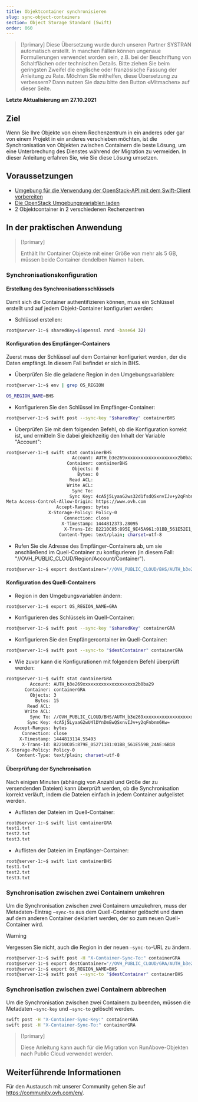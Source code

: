 ```yaml
---
title: Objektcontainer synchronisieren
slug: sync-object-containers
section: Object Storage Standard (Swift)
order: 060
---
```


> [!primary]
> Diese Übersetzung wurde durch unseren Partner SYSTRAN automatisch erstellt. In manchen Fällen können ungenaue Formulierungen verwendet worden sein, z.B. bei der Beschriftung von Schaltflächen oder technischen Details. Bitte ziehen Sie beim geringsten Zweifel die englische oder französische Fassung der Anleitung zu Rate. Möchten Sie mithelfen, diese Übersetzung zu verbessern? Dann nutzen Sie dazu bitte den Button «Mitmachen» auf dieser Seite.
>

**Letzte Aktualisierung am 27.10.2021**

## Ziel

Wenn Sie Ihre Objekte von einem Rechenzentrum in ein anderes oder gar von einem Projekt in ein anderes verschieben möchten, ist die Synchronisation von Objekten zwischen Containern die beste Lösung, um eine Unterbrechung des Dienstes während der Migration zu vermeiden. In dieser Anleitung erfahren Sie, wie Sie diese Lösung umsetzen.

## Voraussetzungen

- [Umgebung für die Verwendung der OpenStack-API mit dem Swift-Client vorbereiten](https://docs.ovh.com/de/public-cloud/vorbereitung_der_umgebung_fur_die_verwendung_der_openstack_api/)
- [Die OpenStack Umgebungsvariablen laden](https://docs.ovh.com/de/public-cloud/die-variablen-der-umgebung-openstack-laden/)
- 2 Objektcontainer in 2 verschiedenen Rechenzentren

## In der praktischen Anwendung

> [!primary]
>
> Enthält Ihr Container Objekte mit einer Größe von mehr als 5 GB, müssen beide Container dendelben Namen haben.
>

### Synchronisationskonfiguration

#### Erstellung des Synchronisationsschlüssels

Damit sich die Container authentifizieren können, muss ein Schlüssel erstellt und auf jedem Objekt-Container konfiguriert werden:

- Schlüssel erstellen:


```bash
root@server-1:~$ sharedKey=$(openssl rand -base64 32)
```


#### Konfiguration des Empfänger-Containers

Zuerst muss der Schlüssel auf dem Container konfiguriert werden, der die Daten empfängt. In diesem Fall befindet er sich in BHS.

- Überprüfen Sie die geladene Region in den Umgebungsvariablen:

```bash
root@server-1:~$ env | grep OS_REGION

OS_REGION_NAME=BHS
```

- Konfigurieren Sie den Schlüssel im Empfänger-Container:

```bash
root@server-1:~$ swift post --sync-key "$sharedKey" containerBHS
```

- Überprüfen Sie mit dem folgenden Befehl, ob die Konfiguration korrekt ist, und ermitteln Sie dabei gleichzeitig den Inhalt der Variable "Account":

```bash
root@server-1:~$ swift stat containerBHS
                         Account: AUTH_b3e269xxxxxxxxxxxxxxxxxxxx2b0ba29
                       Container: containerBHS
                         Objects: 0
                           Bytes: 0
                        Read ACL:
                       Write ACL:
                         Sync To:
                        Sync Key: 4cA5j5LyaaG2ws32d1fsdQSxnvIJv+y2qFnbnm6Kw=
Meta Access-Control-Allow-Origin: https://www.ovh.com
                   Accept-Ranges: bytes
                X-Storage-Policy: Policy-0
                      Connection: close
                     X-Timestamp: 1444812373.28095
                      X-Trans-Id: B2210C05:895E_9E45A961:01BB_561E52E1_16A3:5298
                    Content-Type: text/plain; charset=utf-8
```

- Rufen Sie die Adresse des Empfänger-Containers ab, um sie anschließend im Quell-Container zu konfigurieren (in diesem Fall: "//OVH_PUBLIC_CLOUD/Region/Account/Container").

```bash
root@server-1:~$ export destContainer="//OVH_PUBLIC_CLOUD/BHS/AUTH_b3e269xxxxxxxxxxxxxxxxxxxx2b0ba29/containerBHS"
```

#### Konfiguration des Quell-Containers

- Region in den Umgebungsvariablen ändern:

```bash
root@server-1:~$ export OS_REGION_NAME=GRA
```

- Konfigurieren des Schlüssels im Quell-Container:

```bash
root@server-1:~$ swift post --sync-key "$sharedKey" containerGRA
```

- Konfigurieren Sie den Empfängercontainer im Quell-Container:

```bash
root@server-1:~$ swift post --sync-to "$destContainer" containerGRA
```

- Wie zuvor kann die Konfigurationen mit folgendem Befehl überprüft werden:

```bash
root@server-1:~$ swift stat containerGRA
         Account: AUTH_b3e269xxxxxxxxxxxxxxxxxxxx2b0ba29
       Container: containerGRA
         Objects: 3
           Bytes: 15
        Read ACL:
       Write ACL:
         Sync To: //OVH_PUBLIC_CLOUD/BHS/AUTH_b3e269xxxxxxxxxxxxxxxxxxxx2b0ba29/containerBHS
        Sync Key: 4cA5j5LyaaG2wU4lDYnDmEwQSxnvIJv+y2qFnbnm6Kw=
   Accept-Ranges: bytes
      Connection: close
     X-Timestamp: 1444813114.55493
      X-Trans-Id: B2210C05:879E_052711B1:01BB_561E559B_24AE:6B1B
X-Storage-Policy: Policy-0
    Content-Type: text/plain; charset=utf-8
```

#### Überprüfung der Synchronisation

Nach einigen Minuten (abhängig von Anzahl und Größe der zu versendenden Dateien) kann überprüft werden, ob die Synchronisation korrekt verläuft, indem die Dateien einfach in jedem Container aufgelistet werden.

- Auflisten der Dateien im Quell-Container:

```bash
root@server-1:~$ swift list containerGRA
test1.txt
test2.txt
test3.txt
```

- Auflisten der Dateien im Empfänger-Container:

```bash
root@server-1:~$ swift list containerBHS
test1.txt
test2.txt
test3.txt
```

### Synchronisation zwischen zwei Containern umkehren

Um die Synchronisation zwischen zwei Containern umzukehren, muss der Metadaten-Eintrag `—sync-to` aus dem Quell-Container gelöscht und dann auf dem anderen Container deklariert werden, der so zum neuen Quell-Container wird.

> [!warning]
>
> Vergessen Sie nicht, auch die Region in der neuen `—sync-to`-URL zu ändern.
>

```bash
root@server-1:~$ swift post -H "X-Container-Sync-To:" containerGRA
root@server-1:~$ export destContainer="//OVH_PUBLIC_CLOUD/GRA/AUTH_b3e269xxxxxxxxxxxxxxxxxxxx2b0ba29/containerGRA"
root@server-1:~$ export OS_REGION_NAME=BHS
root@server-1:~$ swift post --sync-to "$destContainer" containerBHS
```

### Synchronisation zwischen zwei Containern abbrechen

Um die Synchronisation zwischen zwei Containern zu beenden, müssen die Metadaten `—sync-key` und `—sync-to` gelöscht werden.

```bash
swift post -H "X-Container-Sync-Key:" containerGRA
swift post -H "X-Container-Sync-To:" containerGRA
```

> [!primary]
>
> Diese Anleitung kann auch für die Migration von RunAbove-Objekten nach Public Cloud verwendet werden.
>

## Weiterführende Informationen

Für den Austausch mit unserer Community gehen Sie auf <https://community.ovh.com/en/>.
